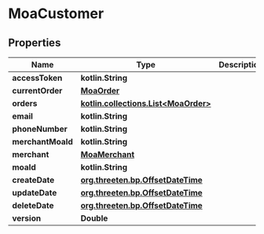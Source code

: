 
# MoaCustomer

## Properties
Name | Type | Description | Notes
------------ | ------------- | ------------- | -------------
**accessToken** | **kotlin.String** |  |  [optional]
**currentOrder** | [**MoaOrder**](MoaOrder.md) |  |  [optional]
**orders** | [**kotlin.collections.List&lt;MoaOrder&gt;**](MoaOrder.md) |  |  [optional]
**email** | **kotlin.String** |  |  [optional]
**phoneNumber** | **kotlin.String** |  |  [optional]
**merchantMoaId** | **kotlin.String** |  |  [optional]
**merchant** | [**MoaMerchant**](MoaMerchant.md) |  |  [optional]
**moaId** | **kotlin.String** |  |  [optional]
**createDate** | [**org.threeten.bp.OffsetDateTime**](org.threeten.bp.OffsetDateTime.md) |  |  [optional]
**updateDate** | [**org.threeten.bp.OffsetDateTime**](org.threeten.bp.OffsetDateTime.md) |  |  [optional]
**deleteDate** | [**org.threeten.bp.OffsetDateTime**](org.threeten.bp.OffsetDateTime.md) |  |  [optional]
**version** | **Double** |  |  [optional]



